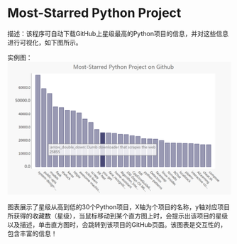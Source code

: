 # Most-Starred Python Project
描述：该程序可自动下载GitHub上星级最高的Python项目的信息，并对这些信息进行可视化，如下图所示。

实例图：
![picture](https://raw.githubusercontent.com/jc-LeeHub/Python-Learning/master/python_repos.png)

   图表展示了星级从高到低的30个Python项目，X轴为个项目的名称，y轴对应项目所获得的收藏数（星级），当鼠标移动到某个直方图上时，会提示出该项目的星级以及描述，单击直方图时，会跳转到该项目的GitHub页面。该图表是交互性的，包含丰富的信息！

